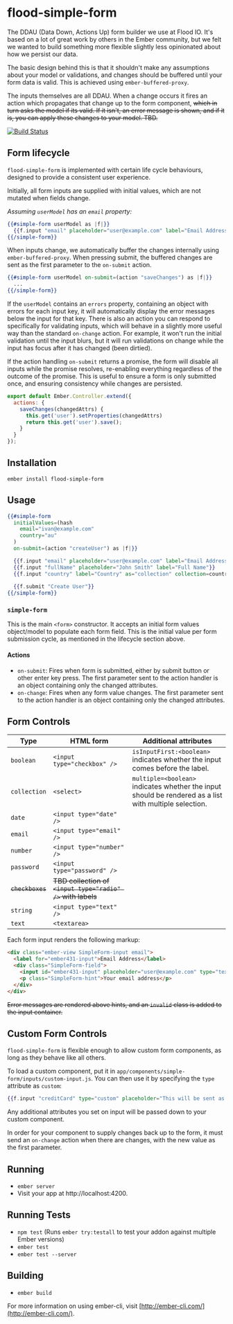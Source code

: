 # flood-simple-form

The DDAU (Data Down, Actions Up) form builder we use at Flood IO. It's based on a lot of great work by others in the Ember community, but we felt we wanted to build something more flexible slightly less opinionated about how we persist our data.

The basic design behind this is that it shouldn't make any assumptions about your model or validations, and changes should be buffered until your form data is valid. This is achieved using `ember-buffered-proxy`. 

The inputs themselves are all DDAU. When a change occurs it fires an action which propagates that change up to the form component, ~~which in turn asks the model if its valid. If it isn't, an error message is shown, and if it is, you can apply these changes to your model. TBD.~~

[![Build Status](https://travis-ci.org/ivanvanderbyl/flood-simple-form.svg?branch=master)](https://travis-ci.org/ivanvanderbyl/flood-simple-form)

## Form lifecycle

`flood-simple-form` is implemented with certain life cycle behaviours, designed to provide a consistent user experience.

Initially, all form inputs are supplied with initial values, which are not mutated when fields change.

_Assuming `userModel` has an `email` property:_

```hbs
{{#simple-form userModel as |f|}}
  {{f.input "email" placeholder="user@example.com" label="Email Address"}}
{{/simple-form}}
```

When inputs change, we automatically buffer the changes internally using `ember-buffered-proxy`. 
When pressing submit, the buffered changes are sent as the first parameter to the `on-submit` action.

```hbs
{{#simple-form userModel on-submit=(action "saveChanges") as |f|}}
  ...
{{/simple-form}}
```

If the `userModel` contains an `errors` property, containing an object with errors for each input key, it will automatically display the error messages below the input for that key. There is also an action you can respond to specifically for validating inputs, which will behave in a slightly more useful way than the standard `on-change` action. For example, it won't run the initial validation until the input blurs, but it will run validations on change while the input has focus after it has changed (been dirtied).

If the action handling `on-submit` returns a promise, the form will disable all inputs while the promise resolves, re-enabling everything regardless of the outcome of the promise. This is useful to ensure a form is only submitted once, and ensuring consistency while changes are persisted.

```js
export default Ember.Controller.extend({
  actions: {
    saveChanges(changedAttrs) {
      this.get('user').setProperties(changedAttrs)
      return this.get('user').save();
    }
  }
});
```

## Installation

    ember install flood-simple-form

## Usage

```hbs
{{#simple-form 
  initialValues=(hash 
    email="ivan@example.com"
    country="au"
  )
  on-submit=(action "createUser") as |f|}}

  {{f.input "email" placeholder="user@example.com" label="Email Address"}}
  {{f.input "fullName" placeholder="John Smith" label="Full Name"}}
  {{f.input "country" label="Country" as="collection" collection=countries labelPath="name" valuePath="isoCode"}}
  
  {{f.submit "Create User"}}
{{/simple-form}}
```

### `simple-form`

This is the main `<form>` constructor. It accepts an initial form values object/model to populate each form field. 
This is the initial value per form submission cycle, as mentioned in the lifecycle section above.

#### Actions

- `on-submit`: Fires when form is submitted, either by submit button or other enter key press. The first parameter sent to the action handler is an object containing only the changed attributes.
- `on-change`: Fires when any form value changes. The first parameter sent to the action handler is an object containing only the changed attributes.

## Form Controls

Type | HTML form | Additional attributes
--- | --- | ---
`boolean` | `<input type="checkbox" />` | `isInputFirst:<boolean>` indicates whether the input comes before the label.
`collection` | `<select>` | `multiple=<boolean>` indicates whether the input should be rendered as a list with multiple selection.
`date` | `<input type="date" />` |
`email` | `<input type="email" />`| 
`number` | `<input type="number" />`| 
`password` | `<input type="password" />`| 
~~`checkboxes`~~ | ~~TBD collection of `<input type="radio" />` with labels~~ |
`string` | `<input type="text" />`| 
`text` | `<textarea>` | 

Each form input renders the following markup:

```html
<div class="ember-view SimpleForm-input email">
  <label for="ember431-input">Email Address</label>
  <div class="SimpleForm-field">
    <input id="ember431-input" placeholder="user@example.com" type="text" class="ember-view ember-text-field">
    <p class="SimpleForm-hint">Your email address</p>
  </div>
</div>
```

~~Error messages are rendered above hints, and an `invalid` class is added to the input container.~~

## Custom Form Controls

`flood-simple-form` is flexible enough to allow custom form components, as long as they behave like all others.

To load a custom component, put it in `app/components/simple-form/inputs/custom-input.js`. You can then use it by specifying the `type` attribute as `custom`:

```hbs
{{f.input "creditCard" type="custom" placeholder="This will be sent as an attribute to custom-input"}}
```

Any additional attributes you set on input will be passed down to your custom component.

In order for your component to supply changes back up to the form, it must send an `on-change` action when there are changes, with the new value as the first parameter.

## Running

* `ember server`
* Visit your app at http://localhost:4200.

## Running Tests

* `npm test` (Runs `ember try:testall` to test your addon against multiple Ember versions)
* `ember test`
* `ember test --server`

## Building

* `ember build`

For more information on using ember-cli, visit [http://ember-cli.com/](http://ember-cli.com/).
